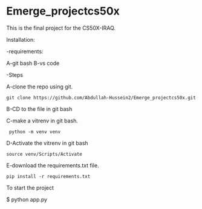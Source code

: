 # Emerge_projectcs50x


This is the final project for the CS50X-IRAQ.

Installation:

 -requirements:

 A-git bash
 B-vs code

 -Steps


A-clone the repo using git.

 	git clone https://github.com/Abdullah-Hussein2/Emerge_projectcs50x.git



B-CD to the file in git bash



C-make a vitrenv in git bash.

	 python -m venv venv


D-Activate the vitrenv in git bash


	source venv/Scripts/Activate


E-download the requirements.txt file.

 	pip install -r requirements.txt



To start the project

$ python app.py

